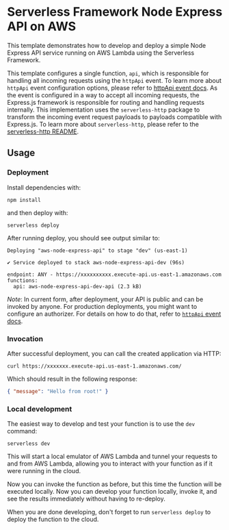 <!--
title: 'Serverless Framework Node Express API on AWS'
description: 'This template demonstrates how to develop and deploy a simple Node Express API running on AWS Lambda using the Serverless Framework.'
layout: Doc
framework: v4
platform: AWS
language: nodeJS
priority: 1
authorLink: 'https://github.com/serverless'
authorName: 'Serverless, Inc.'
authorAvatar: 'https://avatars1.githubusercontent.com/u/13742415?s=200&v=4'
-->

# Serverless Framework Node Express API on AWS

This template demonstrates how to develop and deploy a simple Node Express API service running on AWS Lambda using the Serverless Framework.

This template configures a single function, `api`, which is responsible for handling all incoming requests using the `httpApi` event. To learn more about `httpApi` event configuration options, please refer to [httpApi event docs](https://www.serverless.com/framework/docs/providers/aws/events/http-api/). As the event is configured in a way to accept all incoming requests, the Express.js framework is responsible for routing and handling requests internally. This implementation uses the `serverless-http` package to transform the incoming event request payloads to payloads compatible with Express.js. To learn more about `serverless-http`, please refer to the [serverless-http README](https://github.com/dougmoscrop/serverless-http).

## Usage

### Deployment

Install dependencies with:

```
npm install
```

and then deploy with:

```
serverless deploy
```

After running deploy, you should see output similar to:

```
Deploying "aws-node-express-api" to stage "dev" (us-east-1)

✔ Service deployed to stack aws-node-express-api-dev (96s)

endpoint: ANY - https://xxxxxxxxxx.execute-api.us-east-1.amazonaws.com
functions:
  api: aws-node-express-api-dev-api (2.3 kB)
```

_Note_: In current form, after deployment, your API is public and can be invoked by anyone. For production deployments, you might want to configure an authorizer. For details on how to do that, refer to [`httpApi` event docs](https://www.serverless.com/framework/docs/providers/aws/events/http-api/).

### Invocation

After successful deployment, you can call the created application via HTTP:

```
curl https://xxxxxxx.execute-api.us-east-1.amazonaws.com/
```

Which should result in the following response:

```json
{ "message": "Hello from root!" }
```

### Local development

The easiest way to develop and test your function is to use the `dev` command:

```
serverless dev
```

This will start a local emulator of AWS Lambda and tunnel your requests to and from AWS Lambda, allowing you to interact with your function as if it were running in the cloud.

Now you can invoke the function as before, but this time the function will be executed locally. Now you can develop your function locally, invoke it, and see the results immediately without having to re-deploy.

When you are done developing, don't forget to run `serverless deploy` to deploy the function to the cloud.

